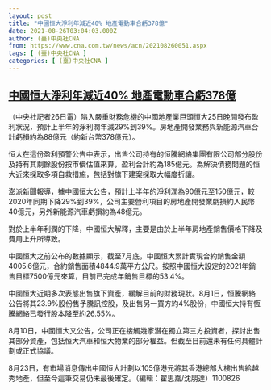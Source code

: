 ```yaml
---
layout: post
title: "中國恒大淨利年減近40% 地產電動車合虧378億"
date: 2021-08-26T03:04:03.000Z
author: (臺)中央社CNA
from: https://www.cna.com.tw/news/acn/202108260051.aspx
tags: [ (臺)中央社CNA ]
categories: [ (臺)中央社CNA ]
---
```

<!--1629947043000-->
[中國恒大淨利年減近40% 地產電動車合虧378億](https://www.cna.com.tw/news/acn/202108260051.aspx)
------

<div>
<div></div><div class="paragraph"><p>（中央社記者26日電）陷入嚴重財務危機的中國地產業巨頭恒大25日晚間發布盈利狀況，預計上半年的淨利潤年減29%到39%。房地產開發業務與新能源汽車合計虧損約為88億元（約新台幣378億元）。</p><p>恒大在這份盈利預警公告中表示，出售公司持有的恒騰網絡集團有限公司部分股份及持有其剩餘股份按市價估值來算，盈利合計約為185億元。為解決債務問題的恒大近來採取多項自救措施，包括對旗下建案採取大幅度折讓。</p><p>澎派新聞報導，據中國恒大公告，預計上半年的淨利潤為90億元至150億元，較2020年同期下降29%到39%，公司主要營利項目的房地產開發業虧損約人民幣40億元，另外新能源汽車虧損約為48億元。</p><p>對於上半年利潤的下降，中國恒大解釋，主要是由於上半年房地產銷售價格下降及費用上升所導致。</p><p>中國恒大之前公布的數據顯示，截至7月底，中國恒大累計實現合約銷售金額4005.6億元，合約銷售面積4844.9萬平方公尺。按照中國恒大設定的2021年銷售目標7500億元來算，目前已完成年銷售目標的53.4%。</p><p>中國恒大近期多次表態出售旗下資產，緩解目前的財務現狀。8月1日，恒騰網絡公告將其23.9%股份售予騰訊控股，及出售另一買方約4%股份，中國恒大持有恆騰網絡已發行股本降至約26.55%。</p><p>8月10日，中國恒大又公告，公司正在接觸幾家潛在獨立第三方投資者，探討出售其部分資產，包括恒大汽車和恒大物業的部分權益。但截至目前還未有任何具體計劃或正式協議。</p><p>8月23日，有市場消息傳出中國恒大計劃以105億港元將其香港總部大樓出售給越秀地產，但至今這筆交易仍未最後確定。（編輯：翟思嘉/沈朋達）1100826</p></div>
</div>
